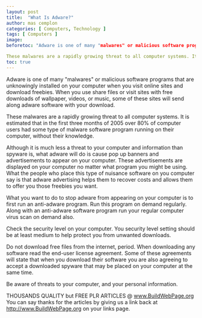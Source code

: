```yaml
---
layout: post
title:  "What Is Adware?"
author: mas cemplon
categories: [ Computers, Technology ]
tags: [ Computers ]
image: 
beforetoc: "Adware is one of many "malwares" or malicious software programs that are unknowingly installed on your computer when you visit online sites and download freebies. When you use share files or visit sites with free downloads of wallpaper, videos, or music, some of these sites will send along adware software with your download.

These malwares are a rapidly growing threat to all computer systems. It is estimated that in the first three months of 2005 over 80% of computer users...."
toc: true
---
```








Adware is one of many "malwares" or malicious software programs that are unknowingly installed on your computer when you visit online sites and download freebies. When you use share files or visit sites with free downloads of wallpaper, videos, or music, some of these sites will send along adware software with your download.

These malwares are a rapidly growing threat to all computer systems. It is estimated that in the first three months of 2005 over 80% of computer users had some type of malware software program running on their computer, without their knowledge.

Although it is much less a threat to your computer and information than spyware is, what adware will do is cause pop up banners and advertisements to appear on your computer. These advertisements are displayed on your computer no matter what program you might be using. What the people who place this type of nuisance software on you computer say is that adware advertising helps them to recover costs and allows them to offer you those freebies you want.

What you want to do to stop adware from appearing on your computer is to first run an anti-adware program. Run this program on demand regularly. Along with an anti-adware software program run your regular computer virus scan on demand also.

Check the security level on your computer. You security level setting should be at least medium to help protect you from unwanted downloads.

Do not download free files from the internet, period. When downloading any software read the end-user license agreement. Some of these agreements will state that when you download their software you are also agreeing to accept a downloaded spyware that may be placed on your computer at the same time.

Be aware of threats to your computer, and your personal information.


THOUSANDS QUALITY but FREE PLR ARTICLES @ www.BuildWebPage.org
You can say thanks for the articles by giving us a link back at http://www.BuildWebPage.org on your links page.
